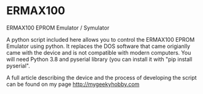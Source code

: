 # ERMAX100
ERMAX100 EPROM Emulator / Symulator

A python script included here allows you to control the ERMAX100 EPROM Emulator using python. It replaces the DOS software that came origianlly came with the device and is not compatible with modern computers. You will need Python 3.8 and pyserial library (you can install it with "pip install pyserial".

A full article describing the device and the process of developing the script can be found on my page http://mygeekyhobby.com
